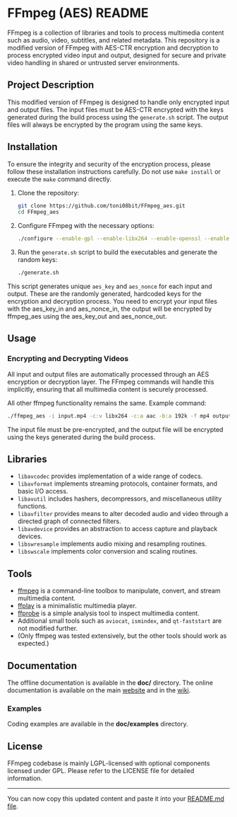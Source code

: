 # FFmpeg (AES) README

FFmpeg is a collection of libraries and tools to process multimedia content such as audio, video, subtitles, and related metadata. This repository is a modified version of FFmpeg with AES-CTR encryption and decryption to process encrypted video input and output, designed for secure and private video handling in shared or untrusted server environments.

## Project Description

This modified version of FFmpeg is designed to handle only encrypted input and output files. The input files must be AES-CTR encrypted with the keys generated during the build process using the `generate.sh` script. The output files will always be encrypted by the program using the same keys.

## Installation

To ensure the integrity and security of the encryption process, please follow these installation instructions carefully. Do not use `make install` or execute the `make` command directly.

1. Clone the repository:
   ```sh
   git clone https://github.com/toni08bit/FFmpeg_aes.git
   cd FFmpeg_aes
   ```

2. Configure FFmpeg with the necessary options:
   ```sh
   ./configure --enable-gpl --enable-libx264 --enable-openssl --enable-version3
   ```

3. Run the `generate.sh` script to build the executables and generate the random keys:
   ```sh
   ./generate.sh
   ```

This script generates unique `aes_key` and `aes_nonce` for each input and output. These are the randomly generated, hardcoded keys for the encryption and decryption process.
You need to encrypt your input files with the aes_key_in and aes_nonce_in, the output will be encrypted by ffmpeg_aes using the aes_key_out and aes_nonce_out.

## Usage

### Encrypting and Decrypting Videos

All input and output files are automatically processed through an AES encryption or decryption layer. The FFmpeg commands will handle this implicitly, ensuring that all multimedia content is securely processed.

All other ffmpeg functionality remains the same.
Example command:
```sh
./ffmpeg_aes -i input.mp4 -c:v libx264 -c:a aac -b:a 192k -f mp4 output.mp4
```

The input file must be pre-encrypted, and the output file will be encrypted using the keys generated during the build process.

## Libraries

- `libavcodec` provides implementation of a wide range of codecs.
- `libavformat` implements streaming protocols, container formats, and basic I/O access.
- `libavutil` includes hashers, decompressors, and miscellaneous utility functions.
- `libavfilter` provides means to alter decoded audio and video through a directed graph of connected filters.
- `libavdevice` provides an abstraction to access capture and playback devices.
- `libswresample` implements audio mixing and resampling routines.
- `libswscale` implements color conversion and scaling routines.

## Tools

- [ffmpeg](https://ffmpeg.org/ffmpeg.html) is a command-line toolbox to manipulate, convert, and stream multimedia content.
- [ffplay](https://ffmpeg.org/ffplay.html) is a minimalistic multimedia player.
- [ffprobe](https://ffmpeg.org/ffprobe.html) is a simple analysis tool to inspect multimedia content.
- Additional small tools such as `aviocat`, `ismindex`, and `qt-faststart` are not modified further.
- (Only ffmpeg was tested extensively, but the other tools should work as expected.)

## Documentation

The offline documentation is available in the **doc/** directory.
The online documentation is available on the main [website](https://ffmpeg.org) and in the [wiki](https://trac.ffmpeg.org).

### Examples

Coding examples are available in the **doc/examples** directory.

## License

FFmpeg codebase is mainly LGPL-licensed with optional components licensed under GPL. Please refer to the LICENSE file for detailed information.

---

You can now copy this updated content and paste it into your [README.md file](https://github.com/toni08bit/FFmpeg_aes/edit/main/README.md).
